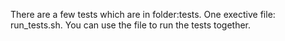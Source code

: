 
There are a few tests which are in folder:tests. One exective file: run_tests.sh. You can use the file to run the tests together.

